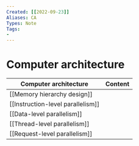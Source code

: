 ```yaml
---
Created: [[2022-09-23]]
Aliases: CA
Types: Note
Tags: 
- 
---
```

# Computer architecture
| Computer architecture             | Content |
| --------------------------------- | ------- |
| [[Memory hierarchy design]]       |         |
| [[Instruction-level parallelism]] |         |
| [[Data-level parallelism]]        |         |
| [[Thread-level parallelism]]      |         |
| [[Request-level parallelism]]     |         |
